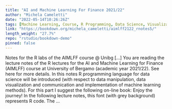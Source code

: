 ```yaml
---
title: "AI and Machine Learning For Finance 2021/22"
author: "Michela Cameletti"
date: "2022-05-14T10:26:26Z"
tags: [Machine Learning, Course, R Programming, Data Science, Visualization]
link: "https://bookdown.org/michela_cameletti/aimlff2122_rnotes5/"
length_weight: "27.7%"
repo: "rstudio/bookdown-demo"
pinned: false
---
```


Notes for the R labs of the AIMLFF course @ Unibg [...] You are reading the lecture notes of the R lectures for the AI and Machine Learning for Finance (AIMLFF) course at University of Bergamo (academic year 2021/22). See here for more details. In this notes R programming language for data science will be introduced (with respect to data manipulation, data visualization and communication and implementation of machine learning methods). For this part I suggest the following on-line book: Enjoy the journey! In the following lecture notes, this font (with grey background) represents R code. The ...
